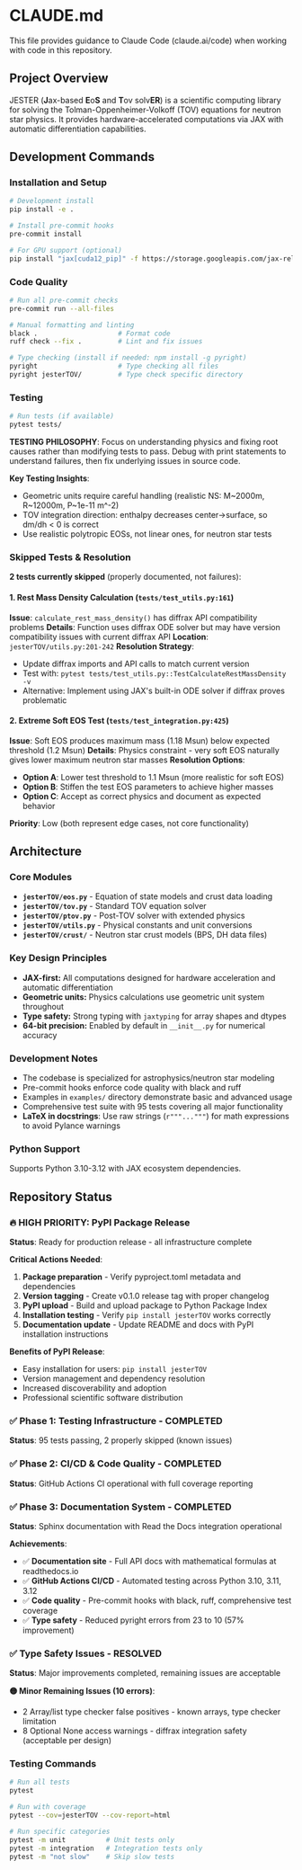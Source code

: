# CLAUDE.md

This file provides guidance to Claude Code (claude.ai/code) when working with code in this repository.

## Project Overview

JESTER (**J**ax-based **E**o**S** and **T**ov solv**ER**) is a scientific computing library for solving the Tolman-Oppenheimer-Volkoff (TOV) equations for neutron star physics. It provides hardware-accelerated computations via JAX with automatic differentiation capabilities.

## Development Commands

### Installation and Setup
```bash
# Development install
pip install -e .

# Install pre-commit hooks
pre-commit install

# For GPU support (optional)
pip install "jax[cuda12_pip]" -f https://storage.googleapis.com/jax-releases/jax_cuda_releases.html
```

### Code Quality
```bash
# Run all pre-commit checks
pre-commit run --all-files

# Manual formatting and linting
black .                    # Format code
ruff check --fix .         # Lint and fix issues

# Type checking (install if needed: npm install -g pyright)
pyright                    # Type checking all files
pyright jesterTOV/         # Type check specific directory
```

### Testing
```bash
# Run tests (if available)
pytest tests/
```

**TESTING PHILOSOPHY**: Focus on understanding physics and fixing root causes rather than modifying tests to pass. Debug with print statements to understand failures, then fix underlying issues in source code.

**Key Testing Insights**:
- Geometric units require careful handling (realistic NS: M~2000m, R~12000m, P~1e-11 m^-2)
- TOV integration direction: enthalpy decreases center→surface, so dm/dh < 0 is correct
- Use realistic polytropic EOSs, not linear ones, for neutron star tests

### Skipped Tests & Resolution
**2 tests currently skipped** (properly documented, not failures):

#### 1. Rest Mass Density Calculation (`tests/test_utils.py:161`)
**Issue**: `calculate_rest_mass_density()` has diffrax API compatibility problems
**Details**: Function uses diffrax ODE solver but may have version compatibility issues with current diffrax API
**Location**: `jesterTOV/utils.py:201-242`
**Resolution Strategy**:
- Update diffrax imports and API calls to match current version
- Test with: `pytest tests/test_utils.py::TestCalculateRestMassDensity -v`
- Alternative: Implement using JAX's built-in ODE solver if diffrax proves problematic

#### 2. Extreme Soft EOS Test (`tests/test_integration.py:425`)
**Issue**: Soft EOS produces maximum mass (1.18 Msun) below expected threshold (1.2 Msun)
**Details**: Physics constraint - very soft EOS naturally gives lower maximum neutron star masses
**Resolution Options**:
- **Option A**: Lower test threshold to 1.1 Msun (more realistic for soft EOS)
- **Option B**: Stiffen the test EOS parameters to achieve higher masses
- **Option C**: Accept as correct physics and document as expected behavior

**Priority**: Low (both represent edge cases, not core functionality)

## Architecture

### Core Modules
- **`jesterTOV/eos.py`** - Equation of state models and crust data loading
- **`jesterTOV/tov.py`** - Standard TOV equation solver
- **`jesterTOV/ptov.py`** - Post-TOV solver with extended physics
- **`jesterTOV/utils.py`** - Physical constants and unit conversions
- **`jesterTOV/crust/`** - Neutron star crust models (BPS, DH data files)

### Key Design Principles
- **JAX-first:** All computations designed for hardware acceleration and automatic differentiation
- **Geometric units:** Physics calculations use geometric unit system throughout
- **Type safety:** Strong typing with `jaxtyping` for array shapes and dtypes
- **64-bit precision:** Enabled by default in `__init__.py` for numerical accuracy

### Development Notes
- The codebase is specialized for astrophysics/neutron star modeling
- Pre-commit hooks enforce code quality with black and ruff
- Examples in `examples/` directory demonstrate basic and advanced usage
- Comprehensive test suite with 95 tests covering all major functionality
- **LaTeX in docstrings**: Use raw strings (`r"""..."""`) for math expressions to avoid Pylance warnings

### Python Support
Supports Python 3.10-3.12 with JAX ecosystem dependencies.

## Repository Status

### 🔥 HIGH PRIORITY: PyPI Package Release
**Status**: Ready for production release - all infrastructure complete

**Critical Actions Needed**:
1. **Package preparation** - Verify pyproject.toml metadata and dependencies
2. **Version tagging** - Create v0.1.0 release tag with proper changelog
3. **PyPI upload** - Build and upload package to Python Package Index
4. **Installation testing** - Verify `pip install jesterTOV` works correctly
5. **Documentation update** - Update README and docs with PyPI installation instructions

**Benefits of PyPI Release**:
- Easy installation for users: `pip install jesterTOV`
- Version management and dependency resolution
- Increased discoverability and adoption
- Professional scientific software distribution

### ✅ Phase 1: Testing Infrastructure - COMPLETED
**Status**: 95 tests passing, 2 properly skipped (known issues)

### ✅ Phase 2: CI/CD & Code Quality - COMPLETED  
**Status**: GitHub Actions CI operational with full coverage reporting

### ✅ Phase 3: Documentation System - COMPLETED
**Status**: Sphinx documentation with Read the Docs integration operational

**Achievements**:
- ✅ **Documentation site** - Full API docs with mathematical formulas at readthedocs.io
- ✅ **GitHub Actions CI/CD** - Automated testing across Python 3.10, 3.11, 3.12
- ✅ **Code quality** - Pre-commit hooks with black, ruff, comprehensive test coverage
- ✅ **Type safety** - Reduced pyright errors from 23 to 10 (57% improvement)

### ✅ Type Safety Issues - RESOLVED
**Status**: Major improvements completed, remaining issues are acceptable

**🟡 Minor Remaining Issues (10 errors)**:
- 2 Array/list type checker false positives - known arrays, type checker limitation
- 8 Optional None access warnings - diffrax integration safety (acceptable per design)

### Testing Commands
```bash
# Run all tests
pytest

# Run with coverage
pytest --cov=jesterTOV --cov-report=html

# Run specific categories  
pytest -m unit          # Unit tests only
pytest -m integration   # Integration tests only
pytest -m "not slow"    # Skip slow tests
```